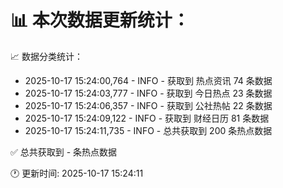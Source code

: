 📊 本次数据更新统计：
==========================

📈 数据分类统计：
- 2025-10-17 15:24:00,764 - INFO - 获取到 热点资讯 74 条数据
- 2025-10-17 15:24:03,777 - INFO - 获取到 今日热点 23 条数据
- 2025-10-17 15:24:06,357 - INFO - 获取到 公社热帖 22 条数据
- 2025-10-17 15:24:09,122 - INFO - 获取到 财经日历 81 条数据
- 2025-10-17 15:24:11,735 - INFO - 总共获取到 200 条热点数据

✅ 总共获取到 - 条热点数据

🕐 更新时间: 2025-10-17 15:24:11
